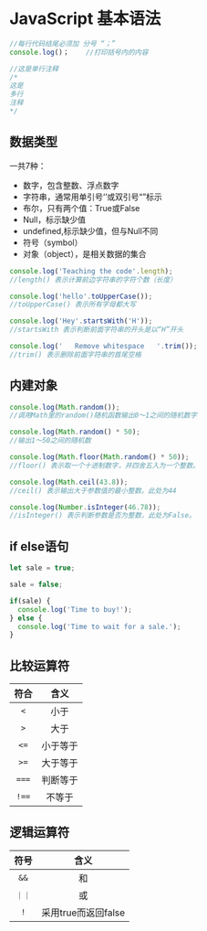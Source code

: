 # JavaScript 基本语法
```javascript
//每行代码结尾必须加 分号 “；”
console.log()；    //打印括号内的内容

//这是单行注释
/*
这是
多行
注释
*/


```

## 数据类型
一共7种：
- 数字，包含整数、浮点数字
- 字符串，通常用单引号‘’或双引号“”标示
- 布尔，只有两个值：True或False
- Null，标示缺少值
- undefined,标示缺少值，但与Null不同
- 符号（symbol）
- 对象（object），是相关数据的集合

```javascript
console.log('Teaching the code'.length);
//length() 表示计算前边字符串的字符个数（长度）

console.log('hello'.toUpperCase());
//toUpperCase() 表示所有字母都大写

console.log('Hey'.startsWith('H'));
//startsWith 表示判断前面字符串的开头是以“H”开头

console.log('   Remove whitespace   '.trim());
//trim() 表示删除前面字符串的首尾空格

```

## 内建对象

```javascript
console.log(Math.random());
//调用Math里的random()随机函数输出0～1之间的随机数字

console.log(Math.random() * 50);
//输出1～50之间的随机数

console.log(Math.floor(Math.random() * 50));
//floor() 表示取一个十进制数字，并四舍五入为一个整数。

console.log(Math.ceil(43.8));
//ceil() 表示输出大于参数值的最小整数。此处为44

console.log(Number.isInteger(46.78));
//isInteger() 表示判断参数是否为整数，此处为False。


```

## if else语句

```javascript
let sale = true;

sale = false;

if(sale) {
  console.log('Time to buy!');
} else {
  console.log('Time to wait for a sale.');
}
```

## 比较运算符

符合|含义
:--:|:--:
`<`|小于
`>`|大于
`<=`|小于等于
`>=`|大于等于
`===`|判断等于
`!==`|不等于

## 逻辑运算符

|符号|含义|
|:--:|:--:|
|`&&` | 和 |
| `｜｜`  | 或 |
|`!` | 采用true而返回false|
